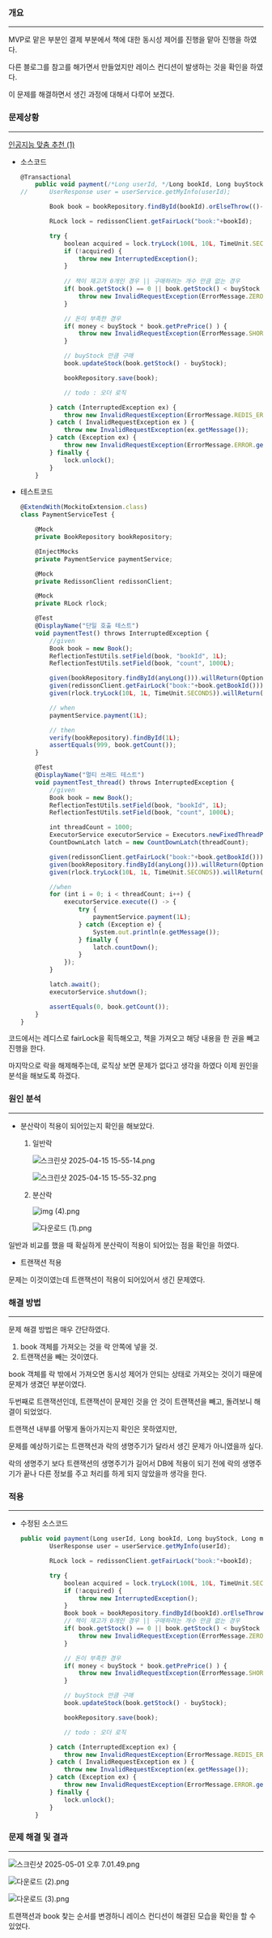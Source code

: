 ### 개요

---

MVP로 맡은 부분인 결제 부분에서 책에 대한 동시성 제어를 진행을 맡아 진행을 하였다.

다른 블로그를 참고를 해가면서 만들었지만 레이스 컨디션이 발생하는 것을 확인을 하였다.

이 문제를 해결하면서 생긴 과정에 대해서 다루어 보겠다.

### 문제상황

---

[인공지능 맞춤 추천 (1)](https://www.notion.so/1-1e62dc3ef51480c7b407e7e02dc9c233?pvs=21)

- 소스코드
    
    ```jsx
    @Transactional
    	public void payment(/*Long userId, */Long bookId, Long buyStock, Long money, PayType payType) {
    //		UserResponse user = userService.getMyInfo(userId);
    
    		Book book = bookRepository.findById(bookId).orElseThrow(()->new NotFoundException("Book not found"));
    
    		RLock lock = redissonClient.getFairLock("book:"+bookId);
    
    		try {
    			boolean acquired = lock.tryLock(100L, 10L, TimeUnit.SECONDS);
    			if (!acquired) {
    				throw new InterruptedException();
    			}
    			
    			// 책이 재고가 0개인 경우 || 구매하려는 개수 만큼 없는 경우
    			if( book.getStock() == 0 || book.getStock() < buyStock ) {
    				throw new InvalidRequestException(ErrorMessage.ZERO_BOOK_STOCK.getMessage());
    			}
    
    			// 돈이 부족한 경우
    			if( money < buyStock * book.getPrePrice() ) {
    				throw new InvalidRequestException(ErrorMessage.SHORT_ON_MONEY.getMessage());
    			}
    
    			// buyStock 만큼 구매
    			book.updateStock(book.getStock() - buyStock);
    
    			bookRepository.save(book);
    
    			// todo : 오더 로직
    
    		} catch (InterruptedException ex) {
    			throw new InvalidRequestException(ErrorMessage.REDIS_ERROR.getMessage());
    		} catch ( InvalidRequestException ex ) {
    			throw new InvalidRequestException(ex.getMessage());
    		} catch (Exception ex) {
    			throw new InvalidRequestException(ErrorMessage.ERROR.getMessage());
    		} finally {
    			lock.unlock();
    		}
    	}
    ```
    
- 테스트코드
    
    ```jsx
    @ExtendWith(MockitoExtension.class)
    class PaymentServiceTest {
    
    	@Mock
    	private BookRepository bookRepository;
    
    	@InjectMocks
    	private PaymentService paymentService;
    
    	@Mock
    	private RedissonClient redissonClient;
    
    	@Mock
    	private RLock rlock;
    
    	@Test
    	@DisplayName("단일 호출 테스트")
    	void paymentTest() throws InterruptedException {
    		//given
    		Book book = new Book();
    		ReflectionTestUtils.setField(book, "bookId", 1L);
    		ReflectionTestUtils.setField(book, "count", 1000L);
    
    		given(bookRepository.findById(anyLong())).willReturn(Optional.of(book));
    		given(redissonClient.getFairLock("book:"+book.getBookId())).willReturn(rlock);
    		given(rlock.tryLock(10L, 1L, TimeUnit.SECONDS)).willReturn(true);
    
    		// when
    		paymentService.payment(1L);
    
    		// then
    		verify(bookRepository).findById(1L);
    		assertEquals(999, book.getCount());
    	}
    
    	@Test
    	@DisplayName("멀티 쓰래드 테스트")
    	void paymentTest_thread() throws InterruptedException {
    		//given
    		Book book = new Book();
    		ReflectionTestUtils.setField(book, "bookId", 1L);
    		ReflectionTestUtils.setField(book, "count", 1000L);
    
    		int threadCount = 1000;
    		ExecutorService executorService = Executors.newFixedThreadPool(threadCount);
    		CountDownLatch latch = new CountDownLatch(threadCount);
    
    		given(redissonClient.getFairLock("book:"+book.getBookId())).willReturn(rlock);
    		given(bookRepository.findById(anyLong())).willReturn(Optional.of(book));
    		given(rlock.tryLock(10L, 1L, TimeUnit.SECONDS)).willReturn(true);
    
    		//when
    		for (int i = 0; i < threadCount; i++) {
    			executorService.execute(() -> {
    				try {
    					paymentService.payment(1L);
    				} catch (Exception e) {
    					System.out.println(e.getMessage());
    				} finally {
    					latch.countDown();
    				}
    			});
    		}
    
    		latch.await();
    		executorService.shutdown();
    
    		assertEquals(0, book.getCount());
    	}
    }
    ```
    

코드에서는 레디스로 fairLock을 획득해오고, 책을 가져오고 해당 내용을 한 권을 빼고 진행을 한다.

마지막으로 락을 해제해주는데, 로직상 보면 문제가 없다고 생각을 하였다 이제 원인을 분석을 해보도록 하겠다.

### 원인 분석

---

- 분산락이 적용이 되어있는지 확인을 해보았다.
    1. 일반락
        
        ![스크린샷 2025-04-15 15-55-14.png](attachment:9628749f-cdce-495d-b415-2ef62cc02691:스크린샷_2025-04-15_15-55-14.png)
        
        ![스크린샷 2025-04-15 15-55-32.png](attachment:06ea140d-4580-4103-9cd8-b884fd04c948:스크린샷_2025-04-15_15-55-32.png)
        
    2. 분산락
        
        ![img (4).png](attachment:200313ba-4a18-4917-8ad9-67b3f9668b58:img_(4).png)
        
        ![다운로드 (1).png](attachment:6efbb9a8-3a6e-4ab7-8a5f-352c94390764:다운로드_(1).png)
        

일반과 비교를 했을 때 확실하게 분산락이 적용이 되어있는 점을 확인을 하였다.

- 트랜잭션 적용

문제는 이것이였는데 트랜잭션이 적용이 되어있어서 생긴 문제였다.

### 해결 방법

---

문제 해결 방법은 매우 간단하였다.

1. book 객체를 가져오는 것을 락 안쪽에 넣을 것.
2. 트랜잭션을 빼는 것이였다.

book 객체를 락 밖에서 가져오면 동시성 제어가 안되는 상태로 가져오는 것이기 때문에 문제가 생겼던 부분이였다.

두번째로 트랜잭션인데, 트랜잭션이 문제인 것을 안 것이 트랜잭션을 빼고, 돌려보니 해결이 되었었다.

트랜잭션 내부를 어떻게 돌아가지는지 확인은 못하였지만,

문제를 예상하기로는 트랜잭션과 락의 생명주기가 달라서 생긴 문제가 아니였을까 싶다.

락의 생명주기 보다 트랜잭션의 생명주기가 길어서 DB에 적용이 되기 전에 락의 생명주기가 끝나 다른 정보를 주고 처리를 하게 되지 않았을까 생각을 한다.

### 적용

---

- 수정된 소스코드
    
    ```jsx
    public void payment(Long userId, Long bookId, Long buyStock, Long money, PayType payType) {
    		UserResponse user = userService.getMyInfo(userId);
    
    		RLock lock = redissonClient.getFairLock("book:"+bookId);
    
    		try {
    			boolean acquired = lock.tryLock(100L, 10L, TimeUnit.SECONDS);
    			if (!acquired) {
    				throw new InterruptedException();
    			}
    			Book book = bookRepository.findById(bookId).orElseThrow(()->new NotFoundException("Book not found"));
    			// 책이 재고가 0개인 경우 || 구매하려는 개수 만큼 없는 경우
    			if( book.getStock() == 0 || book.getStock() < buyStock ) {
    				throw new InvalidRequestException(ErrorMessage.ZERO_BOOK_STOCK.getMessage());
    			}
    
    			// 돈이 부족한 경우
    			if( money < buyStock * book.getPrePrice() ) {
    				throw new InvalidRequestException(ErrorMessage.SHORT_ON_MONEY.getMessage());
    			}
    
    			// buyStock 만큼 구매
    			book.updateStock(book.getStock() - buyStock);
    
    			bookRepository.save(book);
    
    			// todo : 오더 로직
    
    		} catch (InterruptedException ex) {
    			throw new InvalidRequestException(ErrorMessage.REDIS_ERROR.getMessage());
    		} catch ( InvalidRequestException ex ) {
    			throw new InvalidRequestException(ex.getMessage());
    		} catch (Exception ex) {
    			throw new InvalidRequestException(ErrorMessage.ERROR.getMessage());
    		} finally {
    			lock.unlock();
    		}
    	}
    ```
    

### 문제 해결 및 결과

---

![스크린샷 2025-05-01 오후 7.01.49.png](attachment:6a92c262-c82e-4b75-bace-6d74eddc290e:스크린샷_2025-05-01_오후_7.01.49.png)

![다운로드 (2).png](attachment:1a3a0f38-b072-4bea-8127-90ea4501d58b:다운로드_(2).png)

![다운로드 (3).png](attachment:fc97b5ee-1b15-4e3d-b385-cf15071582bf:다운로드_(3).png)

트랜잭션과 book 찾는 순서를 변경하니 레이스 컨디션이 해결된 모습을 확인을 할 수 있었다.
